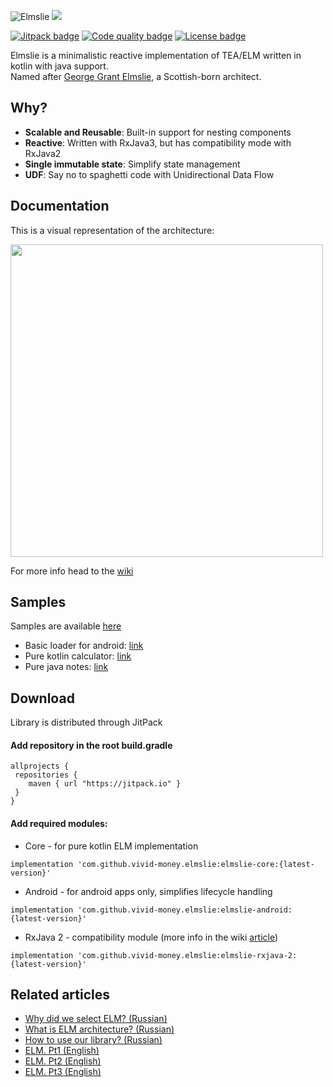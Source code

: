 ![Elmslie](https://user-images.githubusercontent.com/16104123/104534649-b5defa80-5625-11eb-98b6-d761623f8964.jpeg)
[![](https://jitpack.io/v/diklimchuk/test.svg)](https://jitpack.io/#diklimchuk/test)

[![Jitpack badge](https://jitpack.io/v/vivid-money/elmslie.svg)](https://jitpack.io/#vivid-money/elmslie)
[![Code quality badge](https://github.com/vivid-money/elmslie/actions/workflows/codequality.yml/badge.svg?branch=main&event=push)](https://github.com/vivid-money/elmslie/actions/workflows/codequality.yml)
[![License badge](https://img.shields.io/badge/License-Apache%202.0-blue.svg)](https://opensource.org/licenses/Apache-2.0)

Elmslie is a minimalistic reactive implementation of TEA/ELM written in kotlin with java support.  
Named after [George Grant Elmslie](https://en.wikipedia.org/wiki/George_Grant_Elmslie), a Scottish-born architect.

## Why?
- **Scalable and Reusable**: Built-in support for nesting components
- **Reactive**: Written with RxJava3, but has compatibility mode with RxJava2
- **Single immutable state**: Simplify state management
- **UDF**: Say no to spaghetti code with Unidirectional Data Flow

## Documentation
This is a visual representation of the architecture:
<p>
<img src="https://user-images.githubusercontent.com/16104123/115949827-40b27980-a4e0-11eb-85dc-03a7073e3127.png" width="500">
</p>



For more info head to the [wiki](https://github.com/vivid-money/elmslie/wiki)

## Samples
Samples are available [here](https://github.com/vivid-money/elmslie/tree/main/elmslie-samples)
- Basic loader for android: [link](https://github.com/vivid-money/elmslie/tree/main/elmslie-samples/android-loader)
- Pure kotlin calculator: [link](https://github.com/vivid-money/elmslie/tree/main/elmslie-samples/kotlin-calculator)
- Pure java notes: [link](https://github.com/vivid-money/elmslie/tree/main/elmslie-samples/java-notes)

## Download
Library is distributed through JitPack

#### Add repository in the root build.gradle
```
allprojects {
 repositories {
    maven { url "https://jitpack.io" }
 }
}
```

#### Add required modules:
- Core - for pure kotlin ELM implementation

`implementation 'com.github.vivid-money.elmslie:elmslie-core:{latest-version}'`

- Android - for android apps only, simplifies lifecycle handling  

`implementation 'com.github.vivid-money.elmslie:elmslie-android:{latest-version}'`

- RxJava 2 - compatibility module (more info in the wiki [article](https://github.com/vivid-money/elmslie/wiki/RxJava-2-vs-3))

`implementation 'com.github.vivid-money.elmslie:elmslie-rxjava-2:{latest-version}'`  


## Related articles
- [Why did we select ELM? (Russian)](https://habr.com/ru/company/vivid_money/blog/534386/)
- [What is ELM architecture? (Russian)](https://habr.com/ru/company/vivid_money/blog/550932/)
- [How to use our library? (Russian)](https://habr.com/ru/company/vivid_money/blog/553232/)
- [ELM. Pt1 (English)](https://proandroiddev.com/taming-state-in-android-with-elm-architecture-and-kotlin-part-1-566caae0f706)
- [ELM. Pt2 (English)](https://proandroiddev.com/taming-state-in-android-with-elm-architecture-and-kotlin-part-2-c709f75f7596)
- [ELM. Pt3 (English)](https://proandroiddev.com/taming-state-in-android-with-elm-architecture-and-kotlin-part-2-c709f75f7596)
